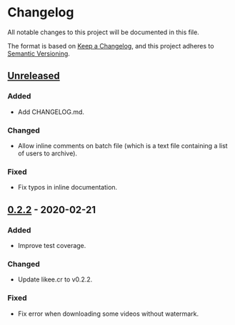 # Changelog

All notable changes to this project will be documented in this file.

The format is based on [Keep a Changelog](https://keepachangelog.com/en/1.0.0/),
and this project adheres to [Semantic Versioning](https://semver.org/spec/v2.0.0.html).

## [Unreleased]

### Added
- Add CHANGELOG.md.

### Changed
- Allow inline comments on batch file (which is a text file containing a list
  of users to archive).

### Fixed
- Fix typos in inline documentation.

## [0.2.2] - 2020-02-21

### Added
- Improve test coverage.

### Changed
- Update likee.cr to v0.2.2.

### Fixed
- Fix error when downloading some videos without watermark.

[Unreleased]: https://github.com/kandayo/likee-scraper/compare/v0.2.2...HEAD
[0.2.2]: https://github.com/kandayo/likee-scraper/compare/v0.2.1...v0.2.2
[0.2.1]: https://github.com/kandayo/likee-scraper/compare/v0.2.0...v0.2.1
[0.2.0]: https://github.com/kandayo/likee-scraper/compare/v0.1.0...v0.2.0
[0.0.1]: https://github.com/kandayo/likee-scraper/releases/tag/v0.1.0
